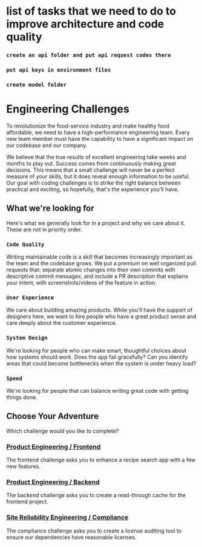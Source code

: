 
# list of tasks that we need to do to improve architecture and code quality

### `create an api folder and put api request codes there`
### `put api keys in environment files`
### `create model folder`



# Engineering Challenges

To revolutionize the food-service industry and make healthy food affordable, we need to have a high-performance engineering team. Every new team member must have the capability to have a significant impact on our codebase and our company.

We believe that the true results of excellent engineering take weeks and months to play out. Success comes from continuously making great decisions. This means that a small challenge will never be a perfect measure of your skills, but it does reveal enough information to be useful. Our goal with coding challenges is to strike the right balance between practical and exciting, so hopefully, that's the experience you'll have.

## What we're looking for

Here's what we generally look for in a project and why we care about it. These are not in priority order.

### `Code Quality`

Writing maintainable code is a skill that becomes increasingly important as the team and the codebase grows. We put a premium
on well organized pull requests that: separate atomic changes into their own commits with descriptive commit messages, and include a PR description that explains your intent, with screenshots/videos of the feature in action.

### `User Experience`

We care about building amazing products. While you'll have the support of designers here, we want to hire people who have a great product sense and care deeply about the customer experience.

### `System Design`

We're looking for people who can make smart, thoughtful choices about how systems should work. Does the app fail gracefully? Can you
identify areas that could become bottlenecks when the system is under heavy load?

### `Speed`

We're looking for people that can balance writing great code with getting things done.

## Choose Your Adventure

Which challenge would you like to complete?

### [Product Engineering / Frontend](README-FE.md)

The frontend challenge asks you to enhance a recipe search app with a few new features.

### [Product Engineering / Backend](README-BE.md)

The backend challenge asks you to create a read-through cache for the frontend project.

### [Site Reliability Engineering / Compliance](README-SRE.md)

The compliance challenge asks you to create a license auditing tool to ensure our dependencies have reasonable licenses.
